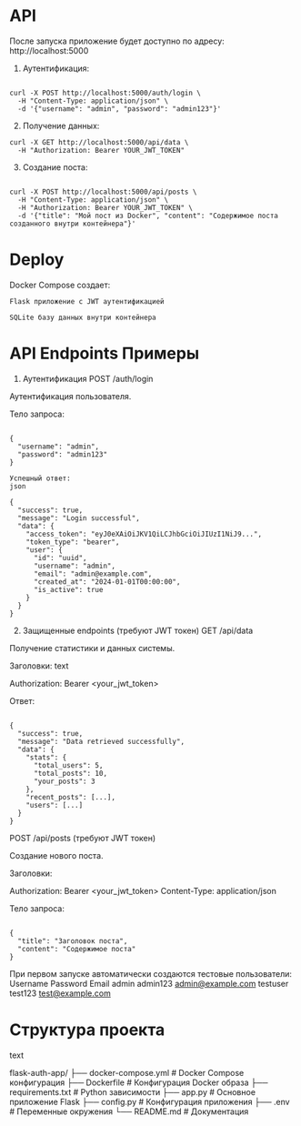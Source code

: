 # API

После запуска приложение будет доступно по адресу: http://localhost:5000

1. Аутентификация:
```

curl -X POST http://localhost:5000/auth/login \
  -H "Content-Type: application/json" \
  -d '{"username": "admin", "password": "admin123"}'
```
2. Получение данных:

```
curl -X GET http://localhost:5000/api/data \
  -H "Authorization: Bearer YOUR_JWT_TOKEN"
```
3. Создание поста:
```

curl -X POST http://localhost:5000/api/posts \
  -H "Content-Type: application/json" \
  -H "Authorization: Bearer YOUR_JWT_TOKEN" \
  -d '{"title": "Мой пост из Docker", "content": "Содержимое поста созданного внутри контейнера"}'
```
# Deploy

 Docker Compose создает:

    Flask приложение с JWT аутентификацией

    SQLite базу данных внутри контейнера


# API Endpoints Примеры
1. Аутентификация
POST /auth/login

Аутентификация пользователя.

Тело запроса:
```

{
  "username": "admin",
  "password": "admin123"
}

Успешный ответ:
json

{
  "success": true,
  "message": "Login successful",
  "data": {
    "access_token": "eyJ0eXAiOiJKV1QiLCJhbGciOiJIUzI1NiJ9...",
    "token_type": "bearer",
    "user": {
      "id": "uuid",
      "username": "admin",
      "email": "admin@example.com",
      "created_at": "2024-01-01T00:00:00",
      "is_active": true
    }
  }
}

```
2. Защищенные endpoints (требуют JWT токен)
GET /api/data

Получение статистики и данных системы.

Заголовки:
text

Authorization: Bearer <your_jwt_token>

Ответ:
```

{
  "success": true,
  "message": "Data retrieved successfully",
  "data": {
    "stats": {
      "total_users": 5,
      "total_posts": 10,
      "your_posts": 3
    },
    "recent_posts": [...],
    "users": [...]
  }
}
```
POST /api/posts (требуют JWT токен) 

Создание нового поста.

Заголовки:

Authorization: Bearer <your_jwt_token>
Content-Type: application/json

Тело запроса:
```

{
  "title": "Заголовок поста",
  "content": "Содержимое поста"
}
```


При первом запуске автоматически создаются тестовые пользователи:
Username	Password	Email
admin	admin123	admin@example.com
testuser	test123	test@example.com


# Структура проекта
text

flask-auth-app/
├── docker-compose.yml    # Docker Compose конфигурация
├── Dockerfile           # Конфигурация Docker образа
├── requirements.txt     # Python зависимости
├── app.py              # Основное приложение Flask
├── config.py           # Конфигурация приложения
├── .env               # Переменные окружения
└── README.md          # Документация